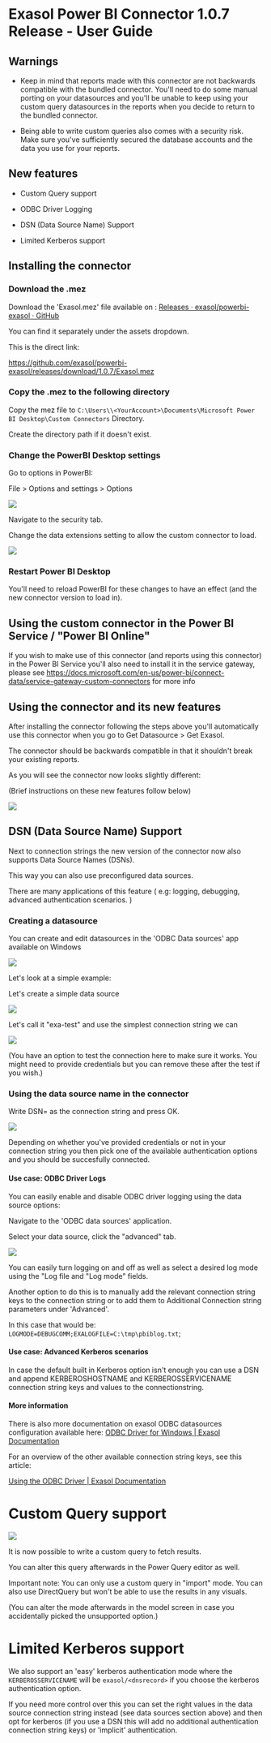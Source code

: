 # Exasol Power BI Connector 1.0.7 Release - User Guide

## Warnings

- Keep in mind that reports made with this connector are not backwards compatible with the bundled connector. You'll need to do some manual porting on your datasources and you'll be unable to keep using your custom query datasources in the reports when you decide to return to the bundled connector.

- Being able to write custom queries also comes with a security risk. Make sure you've sufficiently secured the database accounts and the data you use for your reports.

## New features

- Custom Query support

- ODBC Driver Logging

- DSN (Data Source Name) Support

- Limited Kerberos support

## Installing the connector

### Download the .mez

Download the 'Exasol.mez' file available on : [Releases · exasol/powerbi-exasol · GitHub](https://github.com/exasol/powerbi-exasol/releases)

You can find it separately under the assets dropdown.

This is the direct link:

https://github.com/exasol/powerbi-exasol/releases/download/1.0.7/Exasol.mez

### Copy the .mez to the following directory

Copy the mez file to `C:\Users\\<YourAccount>\Documents\Microsoft Power BI Desktop\Custom Connectors` Directory. 

Create the directory path if it doesn't exist.

### Change the PowerBI Desktop settings

Go to options in PowerBI:

File > Options and settings > Options

![](./img/2021-07-16-13-42-57-image.png)

Navigate to the security tab.

Change the data extensions setting to allow the custom connector to load.

![](./img/2021-07-16-13-28-43-image.png)

### Restart Power BI Desktop

You'll need to reload PowerBI for these changes to have an effect (and the new connector version to load in).

## Using the custom connector in the Power BI Service / "Power BI Online"

If you wish to make use of this connector (and reports using this connector) in the Power BI Service you'll also need to install it in the service gateway, please see
https://docs.microsoft.com/en-us/power-bi/connect-data/service-gateway-custom-connectors for more info

## Using the connector and its new features

After installing the connector following the steps above you'll automatically use this connector when you go to Get Datasource > Get Exasol.

The connector should be backwards compatible in that it shouldn't break your existing reports.

As you will see the connector now looks slightly different:

(Brief instructions on these new features follow below)

![](./img/2021-07-16-13-51-38-image.png)

## DSN (Data Source Name) Support

Next to connection strings the new version of the connector now also supports Data Source Names (DSNs). 

This way you can also use preconfigured data sources.

There are many applications of this feature ( e.g: logging, debugging, advanced authentication scenarios. )

### Creating a datasource

You can create and edit datasources in the 'ODBC Data sources' app available on Windows

![](./img/2021-07-16-13-58-16-image.png)

Let's look at a simple example:

Let's create a simple data source

![](./img/2021-07-16-14-03-38-image.png)

Let's call it "exa-test" and use the simplest connection string we can

![](./img/2021-07-16-14-06-10-image.png)

(You have an option to test the connection here to make sure it works. You might need to provide credentials but you can remove these after the test if you wish.) 

### Using the data source name in the connector

Write DSN=<your-data-source-name> as the connection string and press OK.

![](./img/2021-07-16-14-16-08-image.png)

Depending on whether you've provided credentials or not in your connection string you then pick one of the available authentication options and you should be succesfully connected.

#### Use case: ODBC Driver Logs

You can easily enable and disable ODBC driver logging using the data source options:

Navigate to the 'ODBC data sources' application.

Select your data source, click the "advanced" tab.

![](./img/2021-07-16-15-55-16-image.png)

You can easily turn logging on and off as well as select a desired log mode using the "Log file and "Log mode" fields.

Another option to do this is to manually add the relevant connection string keys to the connection string or to add them to Additional Connection string parameters under 'Advanced'.

In this case that would be: `LOGMODE=DEBUGCOMM;EXALOGFILE=C:\tmp\pbiblog.txt`;



#### Use case: Advanced Kerberos scenarios

In case the default built in Kerberos option isn't enough you can use a DSN and append KERBEROSHOSTNAME and KERBEROSSERVICENAME connection string keys and values to the connectionstring.

#### More information

There is also more documentation on exasol ODBC datasources configuration available here: [ODBC Driver for Windows | Exasol Documentation](https://docs.exasol.com/connect_exasol/drivers/odbc/odbc_windows.htm)

For an overview of the other available connection string keys, see this article:

[Using the ODBC Driver | Exasol Documentation](https://docs.exasol.com/connect_exasol/drivers/odbc/using_odbc.htm)

# Custom Query support

![](./img/2021-07-16-15-30-48-image.png)

It is now possible to write a custom query to fetch results.

You can alter this query afterwards in the Power Query editor as well.



Important note: You can only use a custom query in "import" mode. You can also use DirectQuery but won't be able to use the results in any visuals. 

(You can alter the mode afterwards in the model screen in case you accidentally picked the unsupported option.)

# Limited Kerberos support

We also support an 'easy' kerberos authentication mode where the `KERBEROSSERVICENAME` will be `exasol/<dnsrecord>` if you choose the kerberos authentication option.

If you need more control over this you can set the right values in the data source connection string instead (see data sources section above) and then opt for kerberos (if you use a DSN this will add no additional authentication connection string keys) or 'implicit' authentication.
